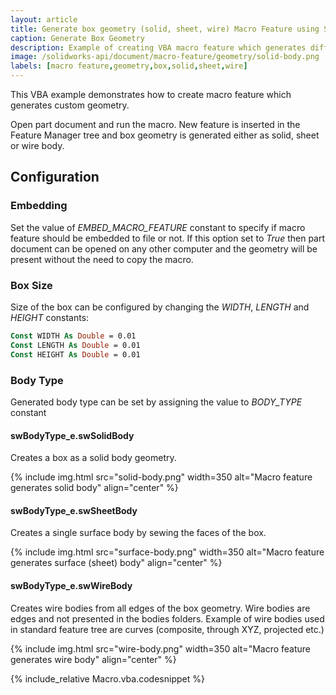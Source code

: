 ```yaml
---
layout: article
title: Generate box geometry (solid, sheet, wire) Macro Feature using SOLIDWORKS API
caption: Generate Box Geometry
description: Example of creating VBA macro feature which generates different types of box geometry (solid, sheet, wire) using SOLIDWORKS API
image: /solidworks-api/document/macro-feature/geometry/solid-body.png
labels: [macro feature,geometry,box,solid,sheet,wire]
---
```

This VBA example demonstrates how to create macro feature which generates custom geometry.

Open part document and run the macro. New feature is inserted in the Feature Manager tree and box geometry is generated either as solid, sheet or wire body.

## Configuration

### Embedding

Set the value of *EMBED_MACRO_FEATURE* constant to specify if macro feature should be embedded to file or not. If this option set to *True* then part document can be opened on any other computer and the geometry will be present without the need to copy the macro.

### Box Size

Size of the box can be configured by changing the *WIDTH*, *LENGTH* and *HEIGHT* constants:

~~~ vb
Const WIDTH As Double = 0.01
Const LENGTH As Double = 0.01
Const HEIGHT As Double = 0.01
~~~

### Body Type

Generated body type can be set by assigning the value to *BODY_TYPE* constant

#### swBodyType_e.swSolidBody

Creates a box as a solid body geometry.

{% include img.html src="solid-body.png" width=350 alt="Macro feature generates solid body" align="center" %}

#### swBodyType_e.swSheetBody

Creates a single surface body by sewing the faces of the box.

{% include img.html src="surface-body.png" width=350 alt="Macro feature generates surface (sheet) body" align="center" %}

#### swBodyType_e.swWireBody

Creates wire bodies from all edges of the box geometry. Wire bodies are edges and not presented in the bodies folders. Example of wire bodies used in standard feature tree are curves (composite, through XYZ, projected etc.)

{% include img.html src="wire-body.png" width=350 alt="Macro feature generates wire body" align="center" %}

{% include_relative Macro.vba.codesnippet %}
